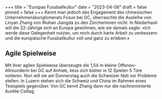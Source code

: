 +++
title = "Europas Fussballkultur"
date = "2023-04-06"
draft = false
pinned = false
+++
Kennt man jedoch das Engagement des chinesischen Unternehmenskonglomerats Fosun bei GC, überraschte die Ausleihe von Linyan Zhang von Wuhan Jiangda zu den Zürcherinnen nicht. In Niederhasli will die 22-Jährige sich an Europa gewöhnen, wie sie damals sagte: «Ich werde diese Gelegenheit nutzen, um mich durch harte Arbeit zu verbessern und die europäische Fussballkultur voll und ganz zu erleben.»

## Agile Spielweise

Mit ihrer agilen Spielweise überzeugte die 1,54 m kleine Offensiv-Allrounderin bei GC auf Anhieb, liess sich bisher in 12 Spielen 5 Tore notieren. Nun will sie am Donnerstag auch die Schweizer Nati vor Probleme stellen: In Luzern stehen sich die Schweiz und China im Rahmen eines Testspiels gegenüber. Von GC kennt Zhang dann nur die nachnominierte Aurélie Csillag.